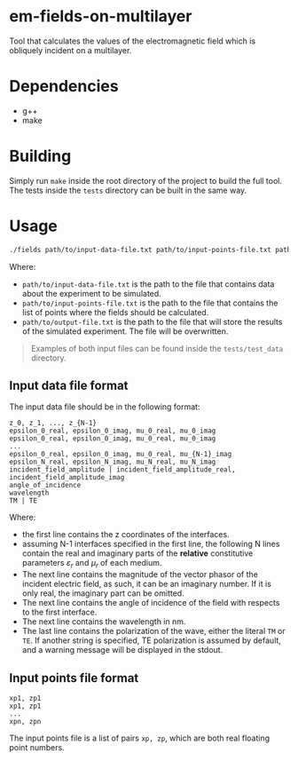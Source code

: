 # em-fields-on-multilayer

Tool that calculates the values of the electromagnetic field which is obliquely incident on a multilayer.

# Dependencies

- g++
- make

# Building

Simply run `make` inside the root directory of the project to build the full tool. The tests inside the `tests` directory can be built in the same way.

# Usage

```bash
./fields path/to/input-data-file.txt path/to/input-points-file.txt path/to/output-file.txt
```

Where:
- `path/to/input-data-file.txt` is the path to the file that contains data about the experiment to be simulated.
- `path/to/input-points-file.txt` is the path to the file that contains the list of points where the fields should be calculated.
- `path/to/output-file.txt` is the path to the file that will store the results of the simulated experiment. The file will be overwritten.

> Examples of both input files can be found inside the `tests/test_data` directory.

## Input data file format

The input data file should be in the following format:

```
z_0, z_1, ..., z_{N-1}
epsilon_0_real, epsilon_0_imag, mu_0_real, mu_0_imag
epsilon_0_real, epsilon_0_imag, mu_0_real, mu_0_imag
...
epsilon_0_real, epsilon_0_imag, mu_0_real, mu_{N-1}_imag
epsilon_N_real, epsilon_N_imag, mu_N_real, mu_N_imag
incident_field_amplitude | incident_field_amplitude_real, incident_field_amplitude_imag
angle_of_incidence
wavelength
TM | TE
```
Where:
- the first line contains the z coordinates of the interfaces.
- assuming N-1 interfaces specified in the first line, the following N lines contain the real and imaginary parts of the **relative** constitutive parameters $\varepsilon_r$ and $\mu_r$ of each medium.
- The next line contains the magnitude of the vector phasor of the incident electric field, as such, it can be an imaginary number. If it is only real, the imaginary part can be omitted.
- The next line contains the angle of incidence of the field with respects to the first interface.
- The next line contains the wavelength in $\mathrm{nm}$.
- The last line contains the polarization of the wave, either the literal `TM` or `TE`. If another string is specified, TE polarization is assumed by default, and a warning message will be displayed in the stdout.

## Input points file format

```
xp1, zp1
xp1, zp1
...
xpn, zpn
```
The input points file is a list of pairs `xp, zp`, which are both real floating point numbers.